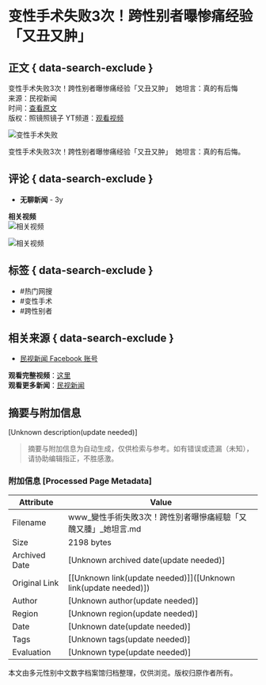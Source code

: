 # 变性手术失败3次！跨性别者曝惨痛经验「又丑又肿」 

## 正文 { data-search-exclude }


变性手术失败3次！跨性别者曝惨痛经验「又丑又肿」　她坦言：真的有后悔  
来源：民视新闻  
时间：[查看原文](https://bit.ly/3gZNBtw)  
版权：照镜照镜子 YT频道：[观看视频](https://bit.ly/2SZ0BHG)  

![变性手术失败](https://scontent-sjc3-1.xx.fbcdn.net/v/t15.5256-10/187360584_822879418347604_2759262046231502822_n.jpg?stp=dst-jpg_s960x960_tt6&_nc_cat=110&ccb=1-7&_nc_sid=50ce42&_nc_ohc=PN9fl8U0AlQQ7kNvgEisDDV&_nc_zt=23&_nc_ht=scontent-sjc3-1.xx&_nc_gid=AbL5CNQn7I2djFii0CVR4x4&oh=00_AYDrb6nPYoKh1iRy4Rg1L1gzsxOyOwabXtLkaxg3cjwXQw&oe=6795E00C)

变性手术失败3次！跨性别者曝惨痛经验「又丑又肿」　她坦言：真的有后悔。

## 评论 { data-search-exclude }
- **无聊新闻** - 3y

**相关视频**  
![相关视频](https://scontent-sjc3-1.xx.fbcdn.net/v/t15.5256-10/474271820_1011379967486084_7008367860512794338_n.jpg?stp=dst-jpg_s640x640_tt6&_nc_cat=104&ccb=1-7&_nc_sid=7965db&_nc_ohc=oWhE9cxa7tUQ7kNvgFpRZ10&_nc_zt=23&_nc_ht=scontent-sjc3-1.xx&_nc_gid=AsYsiSHex_rCRhw6ngwPSE1&oh=00_AYDNKlIap4GZgQnZvQ1Fuo0t1n2NTBLWtii8d-eVMJAq7w&oe=6795D75C)  

![相关视频](https://scontent-sjc3-1.xx.fbcdn.net/v/t15.5256-10/474511059_911856121107834_8418160370721929494_n.jpg?stp=dst-jpg_s640x640_tt6&_nc_cat=107&ccb=1-7&_nc_sid=7965db&_nc_ohc=RJwDkVbOJacQ7kNvgErIDOk&_nc_zt=23&_nc_ht=scontent-sjc3-1.xx&_nc_gid=AsYsiSHex_rCRhw6ngwPSE1&oh=00_AYCpIRgSYGAKpiTyiZ1nyOb01CC6n6-J1tUb2F9XxudhVw&oe=6795B4A2)  

## 标签 { data-search-exclude }
- #热门网搜
- #变性手术
- #跨性别者

## 相关来源 { data-search-exclude }
- [民视新闻 Facebook 账号](https://www.facebook.com/FTVNews53)  

**观看完整视频**：[这里](https://www.facebook.com/FTVNews53/videos/822877081681171)  
**观看更多新闻**：[民视新闻](https://www.facebook.com/FTVNews53/)
<!-- tcd_original_link https://www.facebook.com/FTVNews53/videos/%E8%AE%8A%E6%80%A7%E6%89%8B%E8%A1%93%E5%A4%B1%E6%95%973%E6%AC%A1%E8%B7%A8%E6%80%A7%E5%88%A5%E8%80%85%E6%9B%9D%E6%85%98%E7%97%9B%E7%B6%93%E9%A9%97%E5%8F%88%E9%86%9C%E5%8F%88%E8%85%AB-%E5%A5%B9%E5%9D%A6%E8%A8%80%E7%9C%9F%E7%9A%84%E6%9C%89%E5%BE%8C%E6%82%94/822877081681171/ -->


## 摘要与附加信息

<!-- tcd_abstract -->
[Unknown description(update needed)]
<!-- tcd_abstract_end -->

> 摘要与附加信息为自动生成，仅供检索与参考。如有错误或遗漏（未知），请协助编辑指正，不胜感激。

### 附加信息 [Processed Page Metadata]

| Attribute       | Value                                  |
|-----------------|----------------------------------------|
| Filename        | www_變性手術失敗3次！跨性別者曝慘痛經驗「又醜又腫」_她坦言.md                             |
| Size            | 2198 bytes                           |
| Archived Date   | [Unknown archived date(update needed)]                             |
| Original Link   | [[Unknown link(update needed)]]([Unknown link(update needed)])                       |
| Author          | [Unknown author(update needed)]                               |
| Region          | [Unknown region(update needed)]                               |
| Date            | [Unknown date(update needed)]                                 |
| Tags            | [Unknown tags(update needed)]                                 |
| Evaluation            | [Unknown type(update needed)]                                 |
<!-- tcd_table_end -->

本文由多元性别中文数字档案馆归档整理，仅供浏览。版权归原作者所有。
